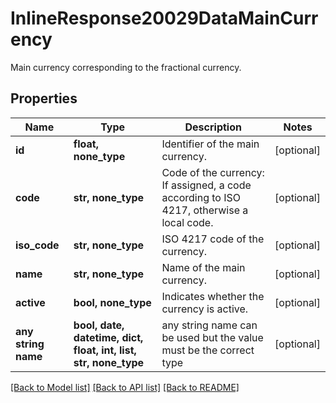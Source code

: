 # InlineResponse20029DataMainCurrency

Main currency corresponding to the fractional currency.

## Properties
Name | Type | Description | Notes
------------ | ------------- | ------------- | -------------
**id** | **float, none_type** | Identifier of the main currency. | [optional] 
**code** | **str, none_type** | Code of the currency: If assigned, a code according to ISO 4217, otherwise a local code. | [optional] 
**iso_code** | **str, none_type** | ISO 4217 code of the currency. | [optional] 
**name** | **str, none_type** | Name of the main currency. | [optional] 
**active** | **bool, none_type** | Indicates whether the currency is active. | [optional] 
**any string name** | **bool, date, datetime, dict, float, int, list, str, none_type** | any string name can be used but the value must be the correct type | [optional]

[[Back to Model list]](../README.md#documentation-for-models) [[Back to API list]](../README.md#documentation-for-api-endpoints) [[Back to README]](../README.md)


